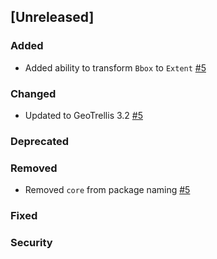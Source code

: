 ## [Unreleased]

### Added
- Added ability to transform `Bbox` to `Extent` [\#5](https://github.com/azavea/stac4s/pull/5)

### Changed
- Updated to GeoTrellis 3.2 [\#5](https://github.com/azavea/stac4s/pull/5)

### Deprecated

### Removed
- Removed `core` from package naming [\#5](https://github.com/azavea/stac4s/pull/5)

### Fixed

### Security
